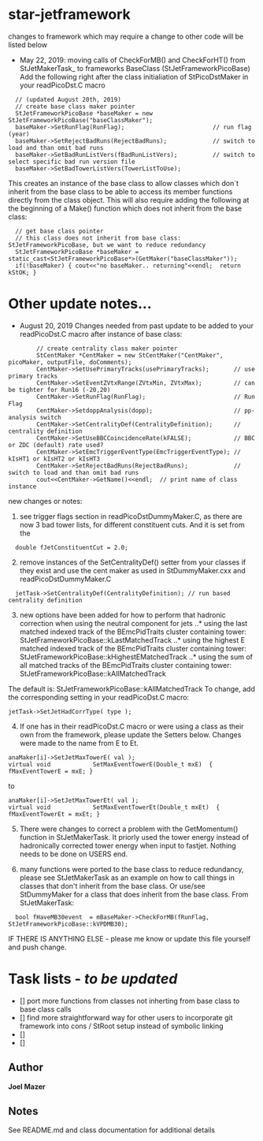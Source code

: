 # star-jetframework
changes to framework which may require a change to other code will be listed below


* May 22, 2019: moving calls of CheckForMB() and CheckForHT() from StJetMakerTask_ to frameworks BaseClass (StJetFrameworkPicoBase)
Add the following right after the class initialiation of StPicoDstMaker in your readPicoDst.C macro
```  
  // (updated August 20th, 2019)
  // create base class maker pointer
  StJetFrameworkPicoBase *baseMaker = new StJetFrameworkPicoBase("baseClassMaker");
  baseMaker->SetRunFlag(RunFlag);                         // run flag (year)
  baseMaker->SetRejectBadRuns(RejectBadRuns);             // switch to load and than omit bad runs
  baseMaker->SetBadRunListVers(fBadRunListVers);          // switch to select specific bad run version file
  baseMaker->SetBadTowerListVers(TowerListToUse); 
```

This creates an instance of the base class to allow classes which don`t inherit from the base class to be able to access its member functions directly from the class object. This will also require adding the following at the beginning of a Make() function which does not inherit from the base class:
```
  // get base class pointer
  // this class does not inherit from base class: StJetFrameworkPicoBase, but we want to reduce redundancy
  StJetFrameworkPicoBase *baseMaker = static_cast<StJetFrameworkPicoBase*>(GetMaker("baseClassMaker"));
  if(!baseMaker) { cout<<"no baseMaker.. returning"<<endl;  return kStOK; }
```

# Other update notes...
* August 20, 2019
Changes needed from past update to be added to your readPicoDst.C macro after instance of base class:
```
        // create centrality class maker pointer
        StCentMaker *CentMaker = new StCentMaker("CentMaker", picoMaker, outputFile, doComments);
        CentMaker->SetUsePrimaryTracks(usePrimaryTracks);       // use primary tracks
        CentMaker->SetEventZVtxRange(ZVtxMin, ZVtxMax);         // can be tighter for Run16 (-20,20)
        CentMaker->SetRunFlag(RunFlag);                         // Run Flag
        CentMaker->SetdoppAnalysis(dopp);                       // pp-analysis switch
        CentMaker->SetCentralityDef(CentralityDefinition);      // centrality definition
        CentMaker->SetUseBBCCoincidenceRate(kFALSE);            // BBC or ZDC (default) rate used?
        CentMaker->SetEmcTriggerEventType(EmcTriggerEventType); // kIsHT1 or kIsHT2 or kIsHT3
        CentMaker->SetRejectBadRuns(RejectBadRuns);             // switch to load and than omit bad runs
        cout<<CentMaker->GetName()<<endl;  // print name of class instance
```
new changes or notes:
1) see trigger flags section in readPicoDstDummyMaker.C, as there are now 3 bad tower lists, for different constituent cuts. And it is set from the 
```
  double fJetConstituentCut = 2.0;
```

2) remove instances of the SetCentralityDef() setter from your classes if they exist and use the cent maker as used in StDummyMaker.cxx and readPicoDstDummyMaker.C
```
  jetTask->SetCentralityDef(CentralityDefinition); // run based centrality definition
```

3) new options have been added for how to perform that hadronic correction when using the neutral component for jets
  ..* using the last matched indexed track of the BEmcPidTraits cluster containing tower: StJetFrameworkPicoBase::kLastMatchedTrack
  ..* using the highest E matched indexed track of the BEmcPidTraits cluster containing tower:       StJetFrameworkPicoBase::kHighestEMatchedTrack 
  ..* using the sum of all matched tracks of the BEmcPidTraits cluster containing tower:
StJetFrameworkPicoBase::kAllMatchedTrack

The default is: StJetFrameworkPicoBase::kAllMatchedTrack
To change, add the corresponding setting in your readPicoDst.C macro:
```
jetTask->SetJetHadCorrType( type );
```
4) If one has in their readPicoDst.C macro or were using a class as their own from the framework, please update the Setters below.  Changes were made to the name from E to Et.
```
anaMaker[i]->SetJetMaxTowerE( val ); 
virtual void            SetMaxEventTowerE(Double_t mxE)  { fMaxEventTowerE = mxE; }

```
to
```
anaMaker[i]->SetJetMaxTowerEt( val ); 
virtual void            SetMaxEventTowerEt(Double_t mxEt)  { fMaxEventTowerEt = mxEt; }
```

5) There were changes to correct a problem with the GetMomentum() function in StJetMakerTask. It priorly used the tower energy instead of hadronically corrected tower energy when input to fastjet.  Nothing needs to be done on USERS end. 

6) many functions were ported to the base class to reduce redundancy, please see StJetMakerTask as an example on how to call things in classes that don't inherit from the base class. Or use/see StDummyMaker for a class that does inherit from the base class.  From StJetMakerTask:
```
  bool fHaveMB30event  = mBaseMaker->CheckForMB(fRunFlag, StJetFrameworkPicoBase::kVPDMB30);
```


IF THERE IS ANYTHING ELSE - please me know or update this file yourself and push change.


# Task lists - *to be updated*
- [] port more functions from classes not inherting from base class to base class calls 
- [] find more straightforward way for other users to incorporate git framework into cons / StRoot setup instead of symbolic linking
- []
- []

## Author
**Joel Mazer**

## Notes
See README.md and class documentation for additional details
